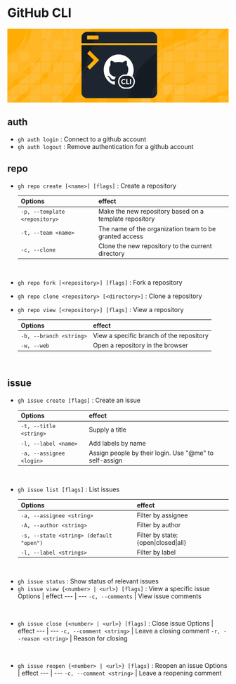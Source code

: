 # GitHub CLI
<p align="center"><img src ="ghcli.png"/></p>



## auth

- ```gh auth login``` : Connect to a github account <br>
- ```gh auth logout``` : Remove authentication for a github account

## repo

- ```gh repo create [<name>] [flags]``` : Create a repository

    Options | effect 
    --- | --- 
    ```-p, --template <repository>``` | Make the new repository based on a template repository
    ```-t, --team <name>``` | The name of the organization team to be granted access
    ```-c, --clone``` | Clone the new repository to the current directory
<br>

- ```gh repo fork [<repository>] [flags]``` : Fork a repository
- ```gh repo clone <repository> [<directory>]``` : Clone a repository
- ```gh repo view [<repository>] [flags]``` : View a repository

    Options | effect 
    --- | --- 
    ```-b, --branch <string>``` | View a specific branch of the repository
    ```-w, --web``` | Open a repository in the browser
<br>

## issue

- ```gh issue create [flags]``` : Create an issue

    Options | effect 
    --- | --- 
    ```-t, --title <string>``` | Supply a title
    ```-l, --label <name>``` | Add labels by name
    ```-a, --assignee <login>``` | Assign people by their login. Use "@me" to self-assign
<br>

- ```gh issue list [flags]``` : List issues

    Options | effect 
    --- | --- 
    ```-a, --assignee <string>``` | Filter by assignee
    ```-A, --author <string>``` | Filter by author
    ```-s, --state <string> (default "open")``` | Filter by state: {open\|closed\|all}
    ```-l, --label <strings>``` | Filter by label
<br>

- ```gh issue status``` : Show status of relevant issues
- ```gh issue view {<number> | <url>} [flags]``` : View a specific issue
    Options | effect 
    --- | --- 
    ```-c, --comments``` | View issue comments
<br>

- ```gh issue close {<number> | <url>} [flags]``` : Close issue
    Options | effect 
    --- | --- 
    ```-c, --comment <string>``` | Leave a closing comment
    ```-r, --reason <string>``` | Reason for closing
<br>

- ```gh issue reopen {<number> | <url>} [flags]``` : Reopen an issue
    Options | effect 
    --- | --- 
    ```-c, --comment <string>``` | Leave a reopening comment
<br>